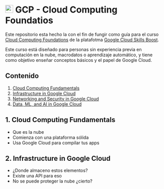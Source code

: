 <h1>
    <img src="https://www.tigabytes.com/wp-content/uploads/2023/11/GCP-Mi.png" alt="gcp" width="25" />
    GCP - Cloud Computing Foundatios
</h1>

Este repositorio esta hecho la con el fin de fungir como guía para el curso [Cloud Computing Foundations](https://www.cloudskillsboost.google/paths/36) de la platafotma [Google Cloud Skills Boost](https://www.cloudskillsboost.google/).

Este curso está diseñado para personas sin experiencia previa en computación en la nube, macrodatos o aprendizaje automático, y tiene como objetivo enseñar conceptos básicos y el papel de Google Cloud.

## Contenido
1. [Cloud Computing Fundamentals](#1-cloud-computing-fundamentals)
2. [Infrastructure in Google Cloud](#2-infrastructure-in-google-cloud)
3. [Networking and Security in Google Cloud](3-networking-and-security-in-google-cloud)
4. [Data, ML, and AI in Google Cloud](4-data-ml-and-ia-in-google-cloud)

## 1. Cloud Computing Fundamentals
- Que es la nube
- Comienza con una plataforma sólida
- Usa Google Cloud para compilar tus apps

## 2. Infrastructure in Google Cloud
- ¿Donde almaceno estos elementos?
- Existe una API para eso
- No se puede proteger la nube ¿cierto?



